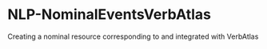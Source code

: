 # NLP-NominalEventsVerbAtlas
 Creating a nominal resource corresponding to and integrated with VerbAtlas
